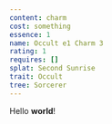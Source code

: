 ```yaml
---
content: charm
cost: something
essence: 1
name: Occult e1 Charm 3
rating: 1
requires: []
splat: Second Sunrise
trait: Occult
tree: Sorcerer
---
```


Hello **world**!
